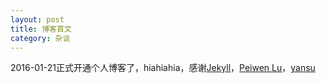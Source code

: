 ```yaml
---
layout: post
title: 博客首文
category: 杂谈
---
```


2016-01-21正式开通个人博客了，hiahiahia，感谢[Jekyll](http://jekyllrb.com/)，[Peiwen Lu](https://github.com/P233)，[yansu](http://yansu.org/index.html)

